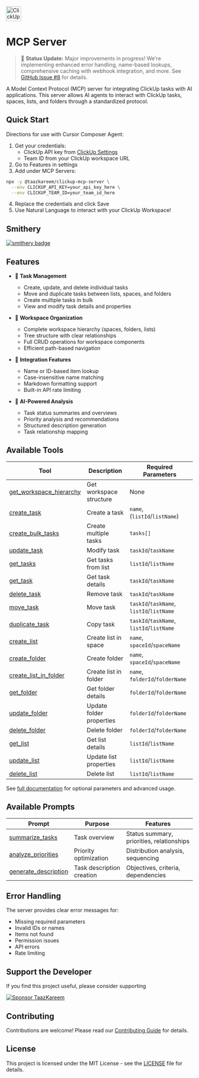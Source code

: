 <img src="https://clickup.com/assets/brand/logo-v3-clickup-dark.svg" alt="ClickUp" height="40" style="vertical-align: middle; margin-top: -4px;">

# MCP Server

> 🚧 **Status Update:** Major improvements in progress! We're implementing enhanced error handling, name-based lookups, comprehensive caching with webhook integration, and more. See [GitHub Issue #8](https://github.com/TaazKareem/clickup-mcp-server/issues/8) for details.

A Model Context Protocol (MCP) server for integrating ClickUp tasks with AI applications. This server allows AI agents to interact with ClickUp tasks, spaces, lists, and folders through a standardized protocol.

## Quick Start

Directions for use with Cursor Composer Agent:

1. Get your credentials:
   - ClickUp API key from [ClickUp Settings](https://app.clickup.com/settings/apps)
   - Team ID from your ClickUp workspace URL
2. Go to Features in settings
3. Add under MCP Servers:
```bash
npx -y @taazkareem/clickup-mcp-server \
  --env CLICKUP_API_KEY=your_api_key_here \
  --env CLICKUP_TEAM_ID=your_team_id_here
```
4. Replace the credentials and click Save
5. Use Natural Language to interact with your ClickUp Workspace!

## Smithery
[![smithery badge](https://smithery.ai/badge/@TaazKareem/clickup-mcp-server)](https://smithery.ai/server/@TaazKareem/clickup-mcp-server)

## Features

- 🎯 **Task Management**
  - Create, update, and delete individual tasks
  - Move and duplicate tasks between lists, spaces, and folders
  - Create multiple tasks in bulk
  - View and modify task details and properties

- 📂 **Workspace Organization**
  - Complete workspace hierarchy (spaces, folders, lists)
  - Tree structure with clear relationships
  - Full CRUD operations for workspace components
  - Efficient path-based navigation


- 🔄 **Integration Features**
  - Name or ID-based item lookup
  - Case-insensitive name matching
  - Markdown formatting support
  - Built-in API rate limiting

- 🤖 **AI-Powered Analysis**
  - Task status summaries and overviews
  - Priority analysis and recommendations
  - Structured description generation
  - Task relationship mapping

## Available Tools

| Tool | Description | Required Parameters |
|------|-------------|-------------------|
| [get_workspace_hierarchy](docs/api-reference.md#workspace-navigation) | Get workspace structure | None |
| [create_task](docs/api-reference.md#task-management) | Create a task | `name`, (`listId`/`listName`) |
| [create_bulk_tasks](docs/api-reference.md#task-management) | Create multiple tasks | `tasks[]` |
| [update_task](docs/api-reference.md#task-management) | Modify task | `taskId`/`taskName` |
| [get_tasks](docs/api-reference.md#task-retrieval) | Get tasks from list | `listId`/`listName` |
| [get_task](docs/api-reference.md#task-retrieval) | Get task details | `taskId`/`taskName` |
| [delete_task](docs/api-reference.md#task-management) | Remove task | `taskId`/`taskName` |
| [move_task](docs/api-reference.md#task-management) | Move task | `taskId`/`taskName`, `listId`/`listName` |
| [duplicate_task](docs/api-reference.md#task-management) | Copy task | `taskId`/`taskName`, `listId`/`listName` |
| [create_list](docs/api-reference.md#list-management) | Create list in space | `name`, `spaceId`/`spaceName` |
| [create_folder](docs/api-reference.md#folder-management) | Create folder | `name`, `spaceId`/`spaceName` |
| [create_list_in_folder](docs/api-reference.md#list-management) | Create list in folder | `name`, `folderId`/`folderName` |
| [get_folder](docs/api-reference.md#folder-management) | Get folder details | `folderId`/`folderName` |
| [update_folder](docs/api-reference.md#folder-management) | Update folder properties | `folderId`/`folderName` |
| [delete_folder](docs/api-reference.md#folder-management) | Delete folder | `folderId`/`folderName` |
| [get_list](docs/api-reference.md#list-management) | Get list details | `listId`/`listName` |
| [update_list](docs/api-reference.md#list-management) | Update list properties | `listId`/`listName` |
| [delete_list](docs/api-reference.md#list-management) | Delete list | `listId`/`listName` |

See [full documentation](docs/api-reference.md) for optional parameters and advanced usage.

## Available Prompts

| Prompt | Purpose | Features |
|--------|---------|----------|
| [summarize_tasks](docs/api-reference.md#prompts) | Task overview | Status summary, priorities, relationships |
| [analyze_priorities](docs/api-reference.md#prompts) | Priority optimization | Distribution analysis, sequencing |
| [generate_description](docs/api-reference.md#prompts) | Task description creation | Objectives, criteria, dependencies |

## Error Handling

The server provides clear error messages for:
- Missing required parameters
- Invalid IDs or names
- Items not found
- Permission issues
- API errors
- Rate limiting

## Support the Developer

If you find this project useful, please consider supporting

[![Sponsor TaazKareem](https://img.shields.io/badge/Sponsor-TaazKareem-orange?logo=github)](https://github.com/sponsors/TaazKareem)

## Contributing

Contributions are welcome! Please read our [Contributing Guide](CONTRIBUTING.md) for details.

## License

This project is licensed under the MIT License - see the [LICENSE](LICENSE) file for details.